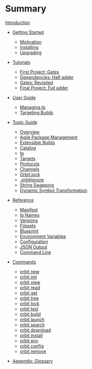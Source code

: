 # Summary

[Introduction](./index.md)

- [Getting Started](./starting/starting.md)
    - [Motivation](./starting/motivation.md)
    - [Installing](./starting/installing.md)
    - [Upgrading](./starting/upgrading.md)

- [Tutorials](./tutorials/tutorials.md)
    - [First Project: Gates](./tutorials/first_project.md)
    - [Dependencies: Half adder](./tutorials/dependencies.md)
    - [Gates: Revisited](./tutorials/gates_revisited.md)
    - [Final Project: Full adder](./tutorials/final_project.md)

- [User Guide](./user/user.md)
    - [Managing Ip](./user/managing_ip.md)
    - [Targeting Builds](./user/targeting_builds.md)

- [Topic Guide](./topic/topic.md)
    - [Overview](./topic/overview.md) <!-- good -->
    - [Agile Package Management](./topic/package_management.md) <!-- good -->
    - [Extensible Builds](./topic/extensible_builds.md) <!-- good -->
    - [Catalog](./topic/catalog.md) <!-- good -->
    - [Ip](./topic/ip.md) <!-- good -->
    - [Targets](./topic/targets.md)
    - [Protocols](./topic/protocols.md)
    - [Channels](./topic/channels.md)
    - [Orbit.lock](./topic/orbitlock.md) <!-- good -->
    - [.orbitignore](./topic/orbitignore.md) <!-- good -->
    - [String Swapping](./topic/swapping.md)
    - [Dynamic Symbol Transformation](./topic/dst.md)

- [Reference](./reference/reference.md)
    - [Manifest](./reference/manifest.md) <!-- good -->
    - [Ip Names](./reference/ip.md) <!-- good -->
    - [Versions](./reference/versions.md)
    - [Filesets](./reference/filesets.md)
    - [Blueprint](./reference/blueprint.md)
    - [Environment Variables](./reference/environment_variables.md)
    - [Configuration](./reference/configuration.md)
    - [JSON Output](./reference/json.md)
    - [Command Line](./reference/command_line.md)

- [Commands](./commands/commands.md)
    - [orbit new](./commands/new.md) <!-- DONE -->
    - [orbit init](./commands/init.md) 
    - [orbit view](./commands/view.md)
    - [orbit read](./commands/read.md)
    - [orbit get](./commands/get.md)
    - [orbit tree](./commands/tree.md)
    - [orbit lock](./commands/lock.md) <!-- DONE -->
    - [orbit test](./commands/test.md)
    - [orbit build](./commands/build.md) <!-- DONE -->
    - [orbit launch](./commands/launch.md)
    - [orbit search](./commands/search.md)
    - [orbit download](./commands/download.md) <!-- DONE -->
    - [orbit install](./commands/install.md) <!-- DONE -->
    - [orbit env](./commands/env.md)
    - [orbit config](./commands/config.md) <!-- DONE -->
    - [orbit remove](./commands/remove.md)
    
- [Appendix: Glossary](./glossary.md)
